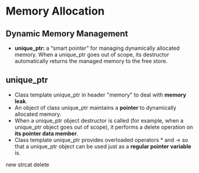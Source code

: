 # Memory Allocation

## Dynamic Memory Management

- **unique_ptr:** a “smart pointer” for managing dynamically allocated memory. When a unique_ptr goes out of scope, its destructor automatically returns the managed memory to the free store.



## unique_ptr

- Class template unique_ptr in header "memory" to deal with **memory leak**.
- An object of class unique_ptr maintains a **pointer** to dynamically allocated memory.
- When a unique_ptr object destructor is called (for example, when a unique_ptr object goes out of scope), it performs a delete operation on **its pointer data member**.
- Class template unique_ptr provides overloaded operators * and -> so that a unique_ptr object can
  be used just as a **regular pointer variable** is.



new strcat delete